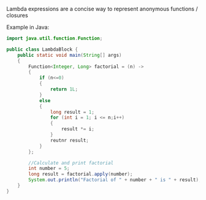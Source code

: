 Lambda expressions are a concise way to represent anonymous functions / closures

Example in Java:
```java
import java.util.function.Function;

public class LambdaBlock {
	public static void main(String[] args)
	{
		Function<Integer, Long> factorial = (n) -> 
		{
			if (n<=0)
			{
				return 1L;
			}
			else
			{
				long result = 1;
				for (int i = 1; i <= n;i++)
				{
					result *= i;
				}
				reutnr result;
			}
		};

		//Calculate and print factorial
		int number = 5;
		long result = factorial.apply(number);
		System.out.println("Factorial of " + number + " is " + result);
	}
}
```